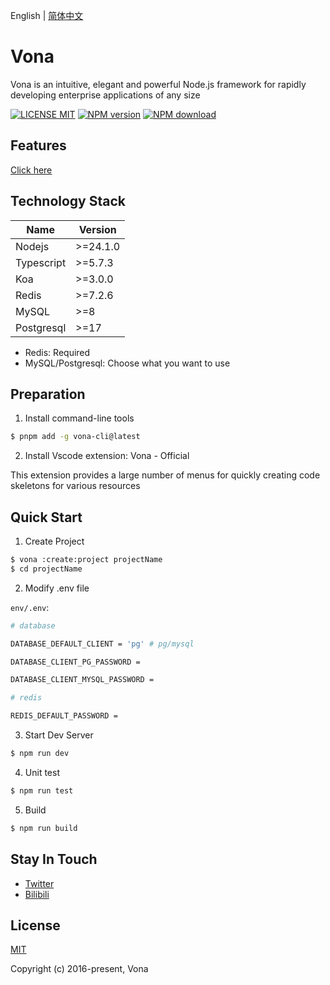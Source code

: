 English | [简体中文](./README.zh-CN.md)

# Vona

Vona is an intuitive, elegant and powerful Node.js framework for rapidly developing enterprise applications of any size

[![LICENSE MIT][license-image]][license-url]
[![NPM version][npm-image]][npm-url]
[![NPM download][download-image]][download-url]

[license-image]: https://img.shields.io/badge/license-MIT-blue.svg
[license-url]: https://github.com/vonajs/vona/blob/master/LICENSE
[npm-image]: https://img.shields.io/npm/v/vona.svg?style=flat-square
[npm-url]: https://npmjs.com/package/vona
[download-image]: https://img.shields.io/npm/dm/vona?color=orange&label=npm%20downloads
[download-url]: https://npmjs.com/package/vona

## Features

[Click here](https://juejin.cn/post/7509709812857110582)

## Technology Stack

|Name|Version|
|--|--|
|Nodejs| >=24.1.0 |
|Typescript| >=5.7.3 |
|Koa|>=3.0.0|
|Redis|>=7.2.6|
|MySQL|>=8|
|Postgresql|>=17|

* Redis: Required
* MySQL/Postgresql: Choose what you want to use

## Preparation

1. Install command-line tools

``` bash
$ pnpm add -g vona-cli@latest
```

2. Install Vscode extension: Vona - Official

This extension provides a large number of menus for quickly creating code skeletons for various resources

## Quick Start

1. Create Project

``` bash
$ vona :create:project projectName
$ cd projectName
```

2. Modify .env file

`env/.env`:

``` bash
# database

DATABASE_DEFAULT_CLIENT = 'pg' # pg/mysql

DATABASE_CLIENT_PG_PASSWORD =

DATABASE_CLIENT_MYSQL_PASSWORD =

# redis

REDIS_DEFAULT_PASSWORD =
```

3. Start Dev Server

``` bash
$ npm run dev
```

4. Unit test

``` bash
$ npm run test
```

5. Build

``` bash
$ npm run build
```

## Stay In Touch

- [Twitter](https://x.com/zhennann2024)
- [Bilibili](https://space.bilibili.com/454737998)

## License

[MIT](./LICENSE)

Copyright (c) 2016-present, Vona
